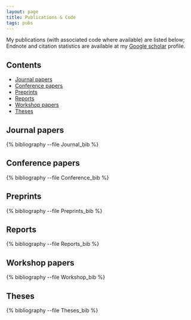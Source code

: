 ```yaml
---
layout: page
title: Publications & Code
tags: pubs
---
```


My publications (with associated code where available) are listed below; Endnote and citation statistics are available at my [Google scholar](http://scholar.google.co.uk/citations?user=iTNcAakAAAAJ)
profile.

## Contents

* [Journal papers](#Journal)
* [Conference papers](#Conference)
* [Preprints](#Preprints)
* [Reports](#Reports)
* [Workshop papers](#Workshop)
* [Theses](#Theses)

## <a name="Journal">Journal papers</a>

{% bibliography --file Journal_bib %}

## <a name="Conference">Conference papers</a>

{% bibliography --file Conference_bib %}

## <a name="Preprints">Preprints</a>

{% bibliography --file Preprints_bib %}

## <a name="Reports">Reports</a>

{% bibliography --file Reports_bib %}

## <a name="Workshop">Workshop papers</a> 

{% bibliography --file Workshop_bib %}

## <a name="Theses">Theses</a>

{% bibliography --file Theses_bib %}
